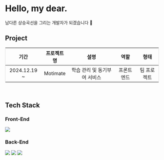 <div>

# Hello, my dear.
남다른 상승곡선을 그리는 개발자가 되겠습니다 🐹
<br/>

## Project 
<table style="width: 100%; border-collapse: collapse; text-align: center; border: 1px solid #ddd;">
  <thead>
    <tr>
      <th>기간</th>
      <th>프로젝트명</th>
      <th>설명</th>
      <th>역할</th>
      <th>형태</th>
    </tr>
  </thead>
  <tbody>
    <tr>
      <td>2024.12.19 ~</td>
      <td>Motimate</td>
      <td>학습 관리 및 동기부여 서비스</td>
      <td>프론트엔드</td>
      <td>팀 프로젝트</td>
    </tr>
</tbody>
</table>
<br/>

## Tech Stack

### Front-End
<img src="https://img.shields.io/badge/Flutter-02569B?style=for-the-badge&logo=Flutter&logoColor=white">

<br/>

### Back-End
<img src="https://img.shields.io/badge/Python-3776AB?style=for-the-badge&logo=python&logoColor=white">
<img src="https://img.shields.io/badge/C-A8B9CC?style=for-the-badge&logo=c&logoColor=white">
<img src="https://img.shields.io/badge/Java-ED8B00?style=for-the-badge&logo=openjdk&logoColor=white">


</div>
